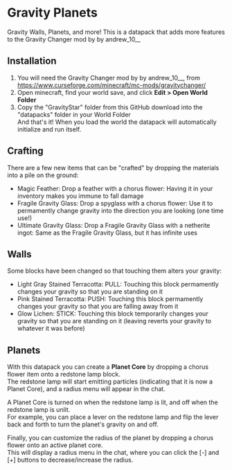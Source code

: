 # Gravity Planets
 Gravity Walls, Planets, and more! This is a datapack that adds more features to the Gravity Changer mod by by andrew_10__

## Installation
1. You will need the Gravity Changer mod by by andrew_10__, from https://www.curseforge.com/minecraft/mc-mods/gravitychanger/
2. Open minecraft, find your world save, and click **Edit > Open World Folder**
3. Copy the "GravityStar" folder from this GitHub download into the "datapacks" folder in your World Folder  
And that's it! When you load the world the datapack will automatically initialize and run itself.

## Crafting
There are a few new items that can be "crafted" by dropping the materials into a pile on the ground:
- Magic Feather: Drop a feather with a chorus flower: Having it in your inventory makes you immune to fall damage
- Fragile Gravity Glass: Drop a spyglass with a chorus flower: Use it to permamently change gravity into the direction you are looking (one time use!)
- Ultimate Gravity Glass: Drop a Fragile Gravity Glass with a netherite ingot: Same as the Fragile Gravity Glass, but it has infinite uses

## Walls
Some blocks have been changed so that touching them alters your gravity:
- Light Gray Stained Terracotta: PULL: Touching this block permamently changes your gravity so that you are standing on it
- Pink Stained Terracotta: PUSH: Touching this block permamently changes your gravity so that you are falling away from it
- Glow Lichen: STICK: Touching this block temporarily changes your gravity so that you are standing on it (leaving reverts your gravity to whatever it was before)

## Planets
With this datapack you can create a **Planet Core** by dropping a chorus flower item onto a redstone lamp block.  
The redstone lamp will start emitting particles (indicating that it is now a Planet Core), and a radius menu will appear in the chat.  
  
A Planet Core is turned on when the redstone lamp is lit, and off when the redstone lamp is unlit.  
For example, you can place a lever on the redstone lamp and flip the lever back and forth to turn the planet's gravity on and off.  
  
Finally, you can customize the radius of the planet by dropping a chorus flower onto an active planet core.  
This will display a radius menu in the chat, where you can click the \[-\] and \[+\] buttons to decrease/increase the radius.  
